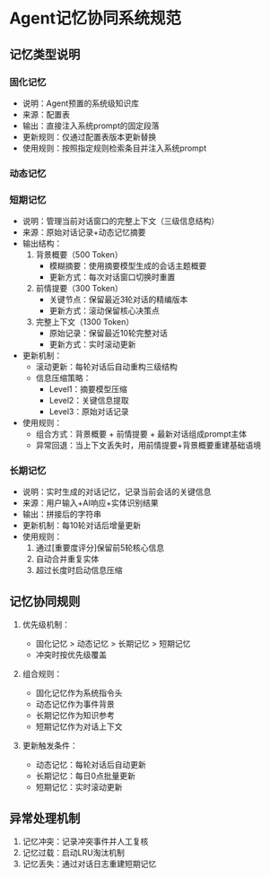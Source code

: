 # Agent记忆协同系统规范

## 记忆类型说明
### 固化记忆
- 说明：Agent预置的系统级知识库
- 来源：配置表
- 输出：直接注入系统prompt的固定段落
- 更新规则：仅通过配置表版本更新替换
- 使用规则：按照指定规则检索条目并注入系统prompt

### 动态记忆

### 短期记忆
- 说明：管理当前对话窗口的完整上下文（三级信息结构）
- 来源：原始对话记录+动态记忆摘要
- 输出结构：
  1. 背景概要（500 Token）
     - 模糊摘要：使用摘要模型生成的会话主题概要
     - 更新方式：每次对话窗口切换时重置
  2. 前情提要（300 Token）
     - 关键节点：保留最近3轮对话的精编版本
     - 更新方式：滚动保留核心决策点
  3. 完整上下文（1300 Token）
     - 原始记录：保留最近10轮完整对话
     - 更新方式：实时滚动更新
- 更新机制：
  - 滚动更新：每轮对话后自动重构三级结构
  - 信息压缩策略：
    - Level1：摘要模型压缩
    - Level2：关键信息提取
    - Level3：原始对话记录
- 使用规则：
  - 组合方式：背景概要 + 前情提要 + 最新对话组成prompt主体
  - 异常回退：当上下文丢失时，用前情提要+背景概要重建基础语境

### 长期记忆
- 说明：实时生成的对话记忆，记录当前会话的关键信息
- 来源：用户输入+AI响应+实体识别结果
- 输出：拼接后的字符串
- 更新机制：每10轮对话后增量更新
- 使用规则：
  1. 通过[重要度评分]保留前5轮核心信息
  2. 自动合并重复实体
  3. 超过长度时启动信息压缩

## 记忆协同规则
1. 优先级机制：
   - 固化记忆 > 动态记忆 > 长期记忆 > 短期记忆
   - 冲突时按优先级覆盖

2. 组合规则：
   - 固化记忆作为系统指令头
   - 动态记忆作为事件背景
   - 长期记忆作为知识参考
   - 短期记忆作为对话上下文

3. 更新触发条件：
   - 动态记忆：每轮对话后自动更新
   - 长期记忆：每日0点批量更新
   - 短期记忆：实时滚动更新

## 异常处理机制
1. 记忆冲突：记录冲突事件并人工复核
2. 记忆过载：启动LRU淘汰机制
3. 记忆丢失：通过对话日志重建短期记忆
